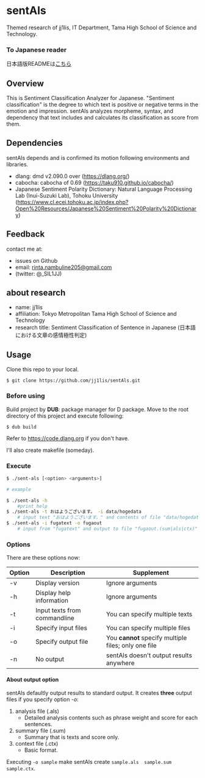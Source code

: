 # sentAls
Themed research of jj1lis, IT Department, Tama High School of Science and Technology.

### To Japanese reader
日本語版READMEは[こちら](README_ja.md)

## Overview
This is Sentiment Classification Analyzer for Japanese. "Sentiment classification"
is the degree to which text is positive or negative terms in the emotion and impression.
sentAls analyzes morpheme, syntax, and dependency that text includes and calculates its classification as score from them.

## Dependencies
sentAls depends and is confirmed its motion following environments and libraries.
- dlang: dmd v2.090.0 over (https://dlang.org/)
- cabocha: cabocha of 0.69 (https://taku910.github.io/cabocha/)
- Japanese Sentiment Polarity Dictionary: Natural Language Processing Lab (Inui-Suzuki Lab), Tohoku University (https://www.cl.ecei.tohoku.ac.jp/index.php?Open%20Resources/Japanese%20Sentiment%20Polarity%20Dictionary)

## Feedback
contact me at:
- issues on Github
- email: rinta.nambuline205@gmail.com
- (twitter: @_SIL1JJ)

## about research
- name: jj1lis
- affiliation: Tokyo Metropolitan Tama High School of Science and Technology
- research title: Sentiment Classification of Sentence in Japanese (日本語における文章の感情極性判定)

## Usage
Clone this repo to your local.
```
$ git clone https://github.com/jj1lis/sentAls.git
```

### Before using
Build project by **DUB**: package manager for D package.
Move to the root directory of this project and execute following:
```
$ dub build
```
Refer to https://code.dlang.org if you don't have.

I'll also create makefile (someday).

### Execute
```bash
$ ./sent-als [<option> <arguments>]

# example

$ ./sent-als -h
    #print help
$ ./sent-als -t おはようございます。 -i data/hogedata
    # input text "おはようございます。" and contents of file "data/hogedata"
$ ./sent-als -i fugatext -o fugaout
    # input from "fugatext" and output to file "fugaout.(sum|als|ctx)"
```

### Options
There are these options now:

|Option|Description|Supplement|
|------|-----------|----------|
|-v|Display version|Ignore arguments|
|-h|Display help information|Ignore arguments|
|-t|Input texts from commandline|You can specify multiple texts|
|-i|Specify input files|You can specify multiple files|
|-o|Specify output file|You **cannot** specify multiple files; only one file|
|-n|No output|sentAls doesn't output results anywhere|

#### About output option
sentAls defaultly output results to standard output.
It creates **three** output files if you specify option *-o*:
1. analysis file (.als)
    - Detailed analysis contents such as phrase weight and score for each sentences.
2. summary file (.sum)
    - Summary that is texts and score only.
3. context file (.ctx)
    - Basic format.

Executing `-o sample` make sentAls create `sample.als  sample.sum  sample.ctx`.
